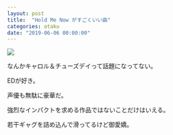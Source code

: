 ```yaml
---
layout: post
title:  "Hold Me Now がすごくいい曲"
categories: otaku
date: "2019-06-06 00:00:00"
---
```


<a href="https://www.amazon.co.jp/Kiss-Me-Hold-Now/dp/B07NQ73G2W/ref=as_li_ss_il?ie=UTF8&linkCode=li3&tag=infirmaria112-22&linkId=f79f22a22bb215fa310676f2a52e71e4&language=ja_JP" target="_blank"><img border="0" src="//ws-fe.amazon-adsystem.com/widgets/q?_encoding=UTF8&ASIN=B07NQ73G2W&Format=_SL250_&ID=AsinImage&MarketPlace=JP&ServiceVersion=20070822&WS=1&tag=infirmaria112-22&language=ja_JP" ></a><img src="https://ir-jp.amazon-adsystem.com/e/ir?t=infirmaria112-22&language=ja_JP&l=li3&o=9&a=B07NQ73G2W" width="1" height="1" border="0" alt="" style="border:none !important; margin:0px !important;" />

なんかキャロル＆チューズデイって話題になってない。

EDが好き。

声優も無駄に豪華だ。

強烈なインパクトを求める作品ではないことだけはいえる。

若干ギャグを詰め込んで滑ってるけど御愛嬌。